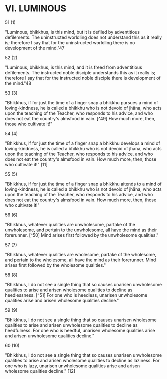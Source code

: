 # VI. LUMINOUS

51 (1)

"Luminous, bhikkhus, is this mind, but it is defiled by adventitious defilements. The uninstructed worldling does not understand this as it really is; therefore I say that for the uninstructed worldling there is no development of the mind."47

52 (2)

"Luminous, bhikkhus, is this mind, and it is freed from adventitious defilements. The instructed noble disciple understands this as it really is; therefore I say that for the instructed noble disciple there is development of the mind."48

53 (3)

"Bhikkhus, if for just the time of a finger snap a bhikkhu pursues a mind of loving-kindness, he is called a bhikkhu who is not devoid of jhāna, who acts upon the teaching of the Teacher, who responds to his advice, and who does not eat the country's almsfood in vain. [^49] How much more, then, those who cultivate it!"

54 (4)

"Bhikkhus, if for just the time of a finger snap a bhikkhu develops a mind of loving-kindness, he is called a bhikkhu who is not devoid of jhāna, who acts upon the teaching of the Teacher, who responds to his advice, and who does not eat the country's almsfood in vain. How much more, then, those who cultivate it!" [11]

55 (5)

"Bhikkhus, if for just the time of a finger snap a bhikkhu aitends to a mind of loving-kindness, he is called a bhikkhu who is not devoid of jhāna, who acts upon the teaching of the Teacher, who responds to his advice, and who does not eat the country's almsfood in vain. How much more, then, those who cultivate it!"

56 (6)

"Bhikkhus, whatever qualities are unwholesome, partake of the unwholesome, and pertain to the unwholesome, all have the mind as their forerunner. [^50] Mind arises first followed by the unwholesome qualities."

57 (7)

"Bhikkhus, whatever qualities are wholesome, partake of the wholesome, and pertain to the wholesome, all have the mind as their forerunner. Mind arises first followed by the wholesome qualities."

58 (8)

"Bhikkhus, I do not see a single thing that so causes unarisen unwholesome qualities to arise and arisen wholesome qualities to decline as heedlessness. [^51] For one who is heedless, unarisen
unwholesome qualities arise and arisen wholesome qualities decline."

59 (9)

"Bhikkhus, I do not see a single thing that so causes unarisen wholesome qualities to arise and arisen unwholesome qualities to decline as heedfulness. For one who is heedful, unarisen wholesome qualities arise and arisen unwholesome qualities decline."

60 (10)

"Bhikkhus, I do not see a single thing that so causes unarisen unwholesome qualities to arise and arisen wholesome qualities to decline as laziness. For one who is lazy, unarisen unwholesome qualities arise and arisen wholesome qualities decline." [12]


